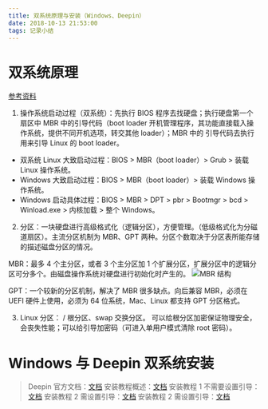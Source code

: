 ```yaml
---
title: 双系统原理与安装（Windows、Deepin）
date: 2018-10-13 21:53:00
tags: 记录小结
---
```

# 双系统原理
[参考资料](https://wenku.baidu.com/view/a153663583c4bb4cf6ecd101.html?from=search)

1. 操作系统启动过程（双系统）：先执行 BIOS 程序去找硬盘；执行硬盘第一个扇区中 MBR 中的引导代码（boot loader 开机管理程序，其功能直接载入操作系统，提供不同开机选项，转交其他 loader）；MBR 中的 引导代码去执行用来引导 Linux 的 boot loader。

- 双系统 Linux 大致启动过程：BIOS > MBR（boot loader）> Grub > 装载 Linux 操作系统。
- Windows 大致启动过程：BIOS > MBR（boot loader）> 装载 Windows 操作系统。
- Windows 启动具体过程：BIOS > MBR > DPT > pbr > Bootmgr > bcd > Winload.exe > 内核加载 > 整个 Windows。

2. 分区：一块硬盘进行高级格式化（逻辑分区），方便管理。（低级格式化为分磁道扇区）。主流分区机制为 MBR、GPT 两种。分区个数取决于分区表所能存储的描述磁盘分区的情况。

MBR：最多 4 个主分区，或者 3 个主分区加 1 个扩展分区，扩展分区中的逻辑分区可分多个。由磁盘操作系统对硬盘进行初始化时产生的。
![MBR 结构](图1.PNG)

GPT：一个较新的分区机制，解决了 MBR 很多缺点。向后兼容 MBR，必须在 UEFI 硬件上使用，必须为 64 位系统，Mac、Linux 都支持 GPT 分区格式。

3. Linux 分区：
/ 根分区、swap 交换分区。
可以给根分区加密保证物理安全，会丧失性能；可以给引导加密码（可进入单用户模式清除 root 密码）。

# Windows 与 Deepin 双系统安装
> Deepin 官方文档：[文档](https://wiki.deepin.org/wiki/%E5%8E%9F%E7%94%9F%E5%AE%89%E8%A3%85#.E5.A4.9A.E7.A1.AC.E7.9B.98.E6.97.B6.E5.AE.89.E8.A3.85_deepin_.E5.87.BA.E7.8E.B0.E7.9A.84.E6.97.A0.E6.B3.95.E5.BC.95.E5.AF.BC.E7.9A.84.E9.97.AE.E9.A2.98)
安装教程概述：[文档](https://www.sohu.com/a/131947517_512490)
安装教程 1 不需要设置引导：[文档](https://jingyan.baidu.com/article/17bd8e524527a985ab2bb82e.html)
安装教程 2 需设置引导：[文档](https://mini.eastday.com/mobile/170422224816708.html)
安装教程 2 需设置引导：[文档](https://bbs.deepin.org/forum.php?mod=viewthread&tid=158334&extra=)




